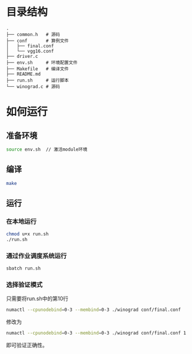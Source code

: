 # 目录结构
```
.
├── common.h   # 源码
├── conf	   # 算例文件
│   ├── final.conf
│   └── vgg16.conf
├── driver.c
├── env.sh	   # 环境配置文件
├── Makefile   # 编译文件
├── README.md  
├── run.sh     # 运行脚本
└── winograd.c # 源码
```
# 如何运行
## 准备环境
```Bash
source env.sh  // 激活module环境
```
## 编译
```Bash
make
```
## 运行
### 在本地运行
```Bash
chmod u+x run.sh
./run.sh
```
### 通过作业调度系统运行
```Bash
sbatch run.sh
```

### 选择验证模式
只需要将run.sh中的第10行
```bash 
numactl --cpunodebind=0-3 --membind=0-3 ./winograd conf/final.conf
```
修改为
```bash
numactl --cpunodebind=0-3 --membind=0-3 ./winograd conf/final.conf 1
```
即可验证正确性。